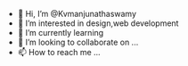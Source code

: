 - 👋 Hi, I’m @Kvmanjunathaswamy
- 👀 I’m interested in design,web development
- 🌱 I’m currently learning 
- 💞️ I’m looking to collaborate on ...
- 📫 How to reach me ...

<!---
Kvmanjunathaswamy/Kvmanjunathaswamy is a ✨ special ✨ repository because its `README.md` (this file) appears on your GitHub profile.
You can click the Preview link to take a look at your changes.
--->
